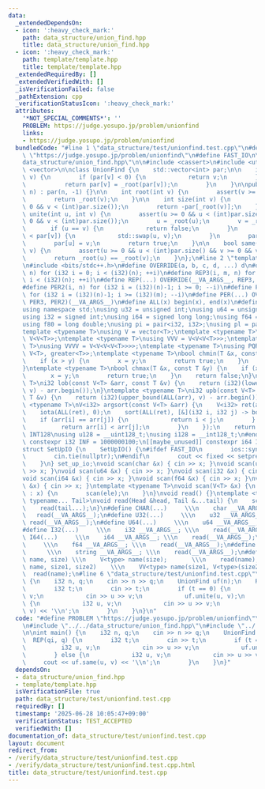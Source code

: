 ```yaml
---
data:
  _extendedDependsOn:
  - icon: ':heavy_check_mark:'
    path: data_structure/union_find.hpp
    title: data_structure/union_find.hpp
  - icon: ':heavy_check_mark:'
    path: template/template.hpp
    title: template/template.hpp
  _extendedRequiredBy: []
  _extendedVerifiedWith: []
  _isVerificationFailed: false
  _pathExtension: cpp
  _verificationStatusIcon: ':heavy_check_mark:'
  attributes:
    '*NOT_SPECIAL_COMMENTS*': ''
    PROBLEM: https://judge.yosupo.jp/problem/unionfind
    links:
    - https://judge.yosupo.jp/problem/unionfind
  bundledCode: "#line 1 \"data_structure/test/unionfind.test.cpp\"\n#define PROBLEM\
    \ \"https://judge.yosupo.jp/problem/unionfind\"\n#define FAST_IO\n\n#line 2 \"\
    data_structure/union_find.hpp\"\n\n#include <cassert>\n#include <utility>\n#include\
    \ <vector>\n\nclass UnionFind {\n    std::vector<int> par;\n\n    int _root(int\
    \ v) {\n        if (par[v] < 0) {\n            return v;\n        } else {\n \
    \           return par[v] = _root(par[v]);\n        }\n    }\n\npublic:\n    UnionFind(int\
    \ n) : par(n, -1) {}\n\n    int root(int v) {\n        assert(v >= 0 && v < (int)par.size());\n\
    \        return _root(v);\n    }\n\n    int size(int v) {\n        assert(v >=\
    \ 0 && v < (int)par.size());\n        return -par[_root(v)];\n    }\n\n    bool\
    \ unite(int u, int v) {\n        assert(u >= 0 && u < (int)par.size() && v >=\
    \ 0 && v < (int)par.size());\n        u = _root(u);\n        v = _root(v);\n \
    \       if (u == v) {\n            return false;\n        }\n        if (par[u]\
    \ < par[v]) {\n            std::swap(u, v);\n        }\n        par[v] += par[u];\n\
    \        par[u] = v;\n        return true;\n    }\n\n    bool same(int u, int\
    \ v) {\n        assert(u >= 0 && u < (int)par.size() && v >= 0 && v < (int)par.size());\n\
    \        return _root(u) == _root(v);\n    }\n};\n#line 2 \"template/template.hpp\"\
    \n#include <bits/stdc++.h>\n#define OVERRIDE(a, b, c, d, ...) d\n#define REP2(i,\
    \ n) for (i32 i = 0; i < (i32)(n); ++i)\n#define REP3(i, m, n) for (i32 i = (i32)(m);\
    \ i < (i32)(n); ++i)\n#define REP(...) OVERRIDE(__VA_ARGS__, REP3, REP2)(__VA_ARGS__)\n\
    #define PER2(i, n) for (i32 i = (i32)(n)-1; i >= 0; --i)\n#define PER3(i, m, n)\
    \ for (i32 i = (i32)(n)-1; i >= (i32)(m); --i)\n#define PER(...) OVERRIDE(__VA_ARGS__,\
    \ PER3, PER2)(__VA_ARGS__)\n#define ALL(x) begin(x), end(x)\n#define LEN(x) (i32)(x.size())\n\
    using namespace std;\nusing u32 = unsigned int;\nusing u64 = unsigned long long;\n\
    using i32 = signed int;\nusing i64 = signed long long;\nusing f64 = double;\n\
    using f80 = long double;\nusing pi = pair<i32, i32>;\nusing pl = pair<i64, i64>;\n\
    template <typename T>\nusing V = vector<T>;\ntemplate <typename T>\nusing VV =\
    \ V<V<T>>;\ntemplate <typename T>\nusing VVV = V<V<V<T>>>;\ntemplate <typename\
    \ T>\nusing VVVV = V<V<V<V<T>>>>;\ntemplate <typename T>\nusing PQR = priority_queue<T,\
    \ V<T>, greater<T>>;\ntemplate <typename T>\nbool chmin(T &x, const T &y) {\n\
    \    if (x > y) {\n        x = y;\n        return true;\n    }\n    return false;\n\
    }\ntemplate <typename T>\nbool chmax(T &x, const T &y) {\n    if (x < y) {\n \
    \       x = y;\n        return true;\n    }\n    return false;\n}\ntemplate <typename\
    \ T>\ni32 lob(const V<T> &arr, const T &v) {\n    return (i32)(lower_bound(ALL(arr),\
    \ v) - arr.begin());\n}\ntemplate <typename T>\ni32 upb(const V<T> &arr, const\
    \ T &v) {\n    return (i32)(upper_bound(ALL(arr), v) - arr.begin());\n}\ntemplate\
    \ <typename T>\nV<i32> argsort(const V<T> &arr) {\n    V<i32> ret(arr.size());\n\
    \    iota(ALL(ret), 0);\n    sort(ALL(ret), [&](i32 i, i32 j) -> bool {\n    \
    \    if (arr[i] == arr[j]) {\n            return i < j;\n        } else {\n  \
    \          return arr[i] < arr[j];\n        }\n    });\n    return ret;\n}\n#ifdef\
    \ INT128\nusing u128 = __uint128_t;\nusing i128 = __int128_t;\n#endif\n[[maybe_unused]]\
    \ constexpr i32 INF = 1000000100;\n[[maybe_unused]] constexpr i64 INF64 = 3000000000000000100;\n\
    struct SetUpIO {\n    SetUpIO() {\n#ifdef FAST_IO\n        ios::sync_with_stdio(false);\n\
    \        cin.tie(nullptr);\n#endif\n        cout << fixed << setprecision(15);\n\
    \    }\n} set_up_io;\nvoid scan(char &x) { cin >> x; }\nvoid scan(u32 &x) { cin\
    \ >> x; }\nvoid scan(u64 &x) { cin >> x; }\nvoid scan(i32 &x) { cin >> x; }\n\
    void scan(i64 &x) { cin >> x; }\nvoid scan(f64 &x) { cin >> x; }\nvoid scan(string\
    \ &x) { cin >> x; }\ntemplate <typename T>\nvoid scan(V<T> &x) {\n    for (T &ele\
    \ : x) {\n        scan(ele);\n    }\n}\nvoid read() {}\ntemplate <typename Head,\
    \ typename... Tail>\nvoid read(Head &head, Tail &...tail) {\n    scan(head);\n\
    \    read(tail...);\n}\n#define CHAR(...)     \\\n    char __VA_ARGS__; \\\n \
    \   read(__VA_ARGS__);\n#define U32(...)     \\\n    u32 __VA_ARGS__; \\\n   \
    \ read(__VA_ARGS__);\n#define U64(...)     \\\n    u64 __VA_ARGS__; \\\n    read(__VA_ARGS__);\n\
    #define I32(...)     \\\n    i32 __VA_ARGS__; \\\n    read(__VA_ARGS__);\n#define\
    \ I64(...)     \\\n    i64 __VA_ARGS__; \\\n    read(__VA_ARGS__);\n#define F64(...)\
    \     \\\n    f64 __VA_ARGS__; \\\n    read(__VA_ARGS__);\n#define STR(...)  \
    \      \\\n    string __VA_ARGS__; \\\n    read(__VA_ARGS__);\n#define VEC(type,\
    \ name, size) \\\n    V<type> name(size);       \\\n    read(name);\n#define VVEC(type,\
    \ name, size1, size2)    \\\n    VV<type> name(size1, V<type>(size2)); \\\n  \
    \  read(name);\n#line 6 \"data_structure/test/unionfind.test.cpp\"\n\nint main()\
    \ {\n    i32 n, q;\n    cin >> n >> q;\n    UnionFind uf(n);\n    REP(qi, q) {\n\
    \        i32 t;\n        cin >> t;\n        if (t == 0) {\n            i32 u,\
    \ v;\n            cin >> u >> v;\n            uf.unite(u, v);\n        } else\
    \ {\n            i32 u, v;\n            cin >> u >> v;\n            cout << uf.same(u,\
    \ v) << '\\n';\n        }\n    }\n}\n"
  code: "#define PROBLEM \"https://judge.yosupo.jp/problem/unionfind\"\n#define FAST_IO\n\
    \n#include \"../../data_structure/union_find.hpp\"\n#include \"../../template/template.hpp\"\
    \n\nint main() {\n    i32 n, q;\n    cin >> n >> q;\n    UnionFind uf(n);\n  \
    \  REP(qi, q) {\n        i32 t;\n        cin >> t;\n        if (t == 0) {\n  \
    \          i32 u, v;\n            cin >> u >> v;\n            uf.unite(u, v);\n\
    \        } else {\n            i32 u, v;\n            cin >> u >> v;\n       \
    \     cout << uf.same(u, v) << '\\n';\n        }\n    }\n}"
  dependsOn:
  - data_structure/union_find.hpp
  - template/template.hpp
  isVerificationFile: true
  path: data_structure/test/unionfind.test.cpp
  requiredBy: []
  timestamp: '2025-06-28 10:05:47+09:00'
  verificationStatus: TEST_ACCEPTED
  verifiedWith: []
documentation_of: data_structure/test/unionfind.test.cpp
layout: document
redirect_from:
- /verify/data_structure/test/unionfind.test.cpp
- /verify/data_structure/test/unionfind.test.cpp.html
title: data_structure/test/unionfind.test.cpp
---
```

